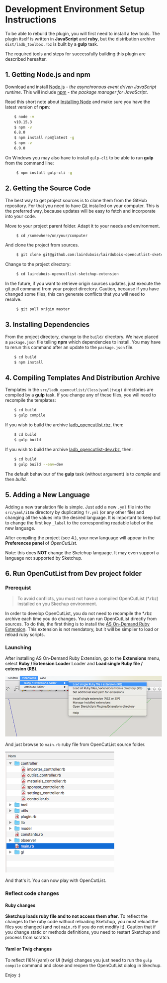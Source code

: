 # Development Environment Setup Instructions

To be able to rebuild the plugin, you will first need to install a few tools. The plugin itself is written in **JavaScript** and **ruby**, but the distribution archive `dist/ladb_toolbox.rbz` is built by a **gulp** task.

The required tools and steps for successfully building this plugin are described hereafter.

## 1. Getting **Node.js** and **npm**

Download and install [Node.js](https://nodejs.org/en/download/) - *the asynchronous event driven JavaScript runtime*. This will include [npm](https://www.npmjs.com/) - *the package manager for JavaScript*.

Read this short note about [Installing Node](https://docs.npmjs.com/getting-started/installing-node) and make sure you have the latest version of **npm**:

``` bash
    $ node -v
    v10.15.3
    $ npm -v
    6.8.0
    $ npm install npm@latest -g
    $ npm -v
    6.9.0
```

On Windows you may also have to install `gulp-cli` to be able to run **gulp** from the command line:

``` bash
     $ npm install gulp-cli -g
```

## 2. Getting the Source Code

The best way to get project sources is to clone them from the GitHub repository. For that you need to have [Git](https://git-scm.com/) installed on your computer.
This is the preferred way, because updates will be easy to fetch and incorporate into your code.

Move to your project parent folder. Adapt it to your needs and environment.

``` bash
     $ cd /somewhere/on/your/computer
```

And clone the project from sources.

``` bash
     $ git clone git@github.com:lairdubois/lairdubois-opencutlist-sketchup-extension.git
```

Change to the project directory:

``` bash
     $ cd lairdubois-opencutlist-sketchup-extension
```

In the future, if you want to retrieve origin sources updates, just execute the git pull command from your project directory.
Caution, because if you have changed some files, this can generate conflicts that you will need to resolve.

``` bash
     $ git pull origin master
```

## 3. Installing Dependencies

From the project directory, change to the `build/` directory. We have placed a `package.json` file telling **npm** which dependencies to install. You may have to rerun this command after an update to the `package.json` file.

``` bash
    $ cd build
    $ npm install
```

## 4. Compiling Templates And Distribution Archive

Templates in the `src/ladb_opencutlist/(less|yaml|twig)` directories are compiled by a **gulp** task. If you change any of these files, you will need to recompile the templates:

``` bash
    $ cd build
    $ gulp compile
```

If you wish to build the archive [ladb_opencutlist.rbz](../dist/ladb_opencutlist.rbz), then:

``` bash
    $ cd build
    $ gulp build
```

If you wish to build the archive [ladb_opencutlist-dev.rbz](../dist/ladb_opencutlist-dev.rbz), then:

``` bash
    $ cd build
    $ gulp build --env=dev
```

The default behaviour of the **gulp** task (without argument) is to *compile* and then *build*.

## 5. Adding a New Language

Adding a new translation file is simple. Just add a new `.yml` file into the `src/yaml/i18n` directory by duplicating `fr.yml` (or any other file) and changing all the values into the desired language.
It is important to keep but to change the first key `_label` to the corresponding readable label or the new language.

After compiling the project (see 4.), your new language will appear in the **Preferences panel** of *OpenCutList*.

Note: this does **NOT** change the Sketchup language. It may even support a language not supported by Sketchup.

## 6. Run OpenCutList from Dev project folder

### Prerequist

> To avoid conflicts, you must not have a compiled OpenCutList (*.rbz) installed on you Skechup environment. 

In order to develop OpenCutList, you do not need to recompile the *.rbz archive each time you do changes. You can run OpenCutList directly from sources.
To do this, the first thing is to install the [AS On-Demand Ruby Extension](https://alexschreyer.net/projects/plugin-loader-for-sketchup/). This extension is not mendatory, but it will be simplier to load or reload ruby scripts.

### Launching

After installing AS On-Demand Ruby Extension, go to the **Extensions** menu, select **Ruby / Extension Loader** Loader and **Load single Ruby file / extension (RB)**.

![AS On-Demand Ruby Extension Menu](img/capture-asmenu.png)

And just browse to `main.rb` ruby file from OpenCutList source folder.

![AS On-Demand Ruby Extension File](img/capture-asmain.png)

And that's it. You can now play with OpenCutList.

### Reflect code changes

#### Ruby changes

**Sketchup loads ruby file and to not access them after**. To reflect the changes to the ruby code without reloading Sketchup, you must reload the files you changed (and not `main.rb` if you do not modify it). 
Caution that if you change static or methods definitions, you need to restart Sketchup and process from scratch.

#### Yaml or Twig changes

To reflect I18N (yaml) or UI (twig) changes you just need to run the `gulp compile` command and close and reopen the OpenCutList dialog in Skechup.

Enjoy :)
